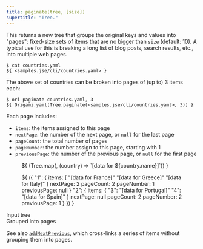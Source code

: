 ```yaml
---
title: paginate(tree, [size])
supertitle: "Tree."
---
```


This returns a new tree that groups the original keys and values into "pages": fixed-size sets of items that are no bigger than `size` (default: 10). A typical use for this is breaking a long list of blog posts, search results, etc., into multiple web pages.

```console
$ cat countries.yaml
${ <samples.jse/cli/countries.yaml> }
```

The above set of countries can be broken into pages of (up to) 3 items each:

```console
$ ori paginate countries.yaml, 3
${ Origami.yaml(Tree.paginate(<samples.jse/cli/countries.yaml>, 3)) }
```

Each page includes:

- `items`: the items assigned to this page
- `nextPage`: the number of the next page, or `null` for the last page
- `pageCount`: the total number of pages
- `pageNumber`: the number assign to this page, starting with 1
- `previousPage`: the number of the previous page, or `null` for the first page

<div class="sideBySide">
  <figure>
    ${ <svg.js>(Tree.map(<samples.jse/cli/countries.yaml>, (country) => `[data for ${country.name}]`)) }
  </figure>
  <figure>
    ${ <svg.js>({
      "1": {
        items: [
          "[data for France]"
          "[data for Greece]"
          "[data for Italy]"
        ]
        nextPage: 2
        pageCount: 2
        pageNumber: 1
        previousPage: null
      }
      "2": {
        items: {
          "3": "[data for Portugal]"
          "4": "[data for Spain]"
        }
        nextPage: null
        pageCount: 2
        pageNumber: 2
        previousPage: 1      
      }
    }) }
  </figure>
  <figcaption>Input tree</figcaption>
  <figcaption>Grouped into pages</figcaption>
</div>

See also [`addNextPrevious`](addNextPrevious.html), which cross-links a series of items without grouping them into pages.
